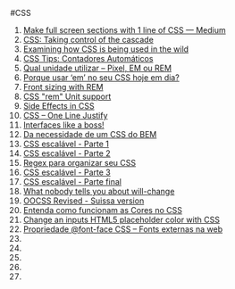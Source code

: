 #CSS
1. [Make full screen sections with 1 line of CSS — Medium](https://medium.com/@ckor/make-full-screen-sections-with-1-line-of-css-b82227c75cbd)
1. [CSS: Taking control of the cascade](https://signalvnoise.com/posts/3003-css-taking-control-of-the-cascade)
1. [Examining how CSS is being used in the wild](http://reports.quickleft.com/css)
1. [CSS Tips: Contadores Automáticos](http://gmoura.github.io/blog/2015/02/05/css-tips-contadores-automaticos/)
1. [Qual unidade utilizar – Pixel, EM ou REM](http://tableless.com.br/unidade-pixels-em-rem/)
1. [Porque usar ‘em’ no seu CSS hoje em dia?](http://blog.caelum.com.br/porque-usar-em-no-seu-css-hoje-em-dia/)
1. [Front sizing with REM](http://snook.ca/archives/html_and_css/font-size-with-rem)
1. [CSS "rem" Unit support](http://ahedg.es/w/rem.html)
1. [Side Effects in CSS](http://philipwalton.com/articles/side-effects-in-css/)
1. [CSS – One Line Justify](http://blog.vjeux.com/2011/css/css-one-line-justify.html)
1. [Interfaces like a boss!](http://woliveiras.com.br/desenvolvendo-interfaces-like-boss/)
1. [Da necessidade de um CSS do BEM](https://medium.com/@wilfernandesjr/da-necessidade-de-um-css-do-bem-7332a10c3f8d)
1. [CSS escalável - Parte 1](https://medium.com/@shankarcabus/css-escalavel-parte-1-41e7e863799e)
1. [CSS escalável - Parte 2](https://medium.com/@shankarcabus/css-escalavel-parte-2-acb9f0144c9d)
1. [Regex para organizar seu CSS](http://www.raphaelfabeni.com.br/organizando-css-com-regex/)
1. [CSS escalável - Parte 3](https://medium.com/@shankarcabus/css-escalavel-parte-3-b970ae49acb7)
1. [CSS escalável - Parte final](https://medium.com/@shankarcabus/css-escalavel-parte-final-ff845a62ec4a)
1. [What nobody tells you about will-change](http://cssmojo.com/the-dark-side-of-the-will-change-property/)
1. [OOCSS Revised - Suissa version](http://nomadev.com.br/oocss-revisado-suissa-version/)
1. [Entenda como funcionam as Cores no CSS](http://feniman.net/post-entenda-como-funcionam-as-cores-no-css)
1. [Change an inputs HTML5 placeholder color with CSS](http://stackoverflow.com/questions/2610497/change-an-inputs-html5-placeholder-color-with-css)
1. [Propriedade @font-face CSS – Fonts externas na web](http://tableless.com.br/font-face-fonts-externas-na-web/)
1. []()
1. []()
1. []()
1. []()
1. []()